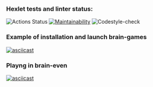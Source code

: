 ### Hexlet tests and linter status:
![Actions Status](https://github.com/almax-21/frontend-project-lvl1/workflows/hexlet-check/badge.svg)
[![Maintainability](https://api.codeclimate.com/v1/badges/a99a88d28ad37a79dbf6/maintainability)](https://codeclimate.com/github/codeclimate/codeclimate/maintainability)
![Codestyle-check](https://github.com/almax-21/frontend-project-lvl1/workflows/Codestyle-check/badge.svg)

### Example of installation and launch brain-games
[![asciicast](https://asciinema.org/a/LCW7UudjzXvc1jqqTg9SvmUjx.svg)](https://asciinema.org/a/LCW7UudjzXvc1jqqTg9SvmUjx)

### Playng in brain-even
[![asciicast](https://asciinema.org/a/LH5mYNrpWrCxUNNPPwQgXhqk3.svg)](https://asciinema.org/a/LH5mYNrpWrCxUNNPPwQgXhqk3)